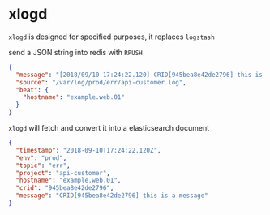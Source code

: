 # xlogd

`xlogd` is designed for specified purposes, it replaces `logstash`

send a JSON string into redis with `RPUSH`

```json
{
  "message": "[2018/09/10 17:24:22.120] CRID[945bea8e42de2796] this is a message",
  "source": "/var/log/prod/err/api-customer.log",
  "beat": {
    "hostname": "example.web.01"
  }
}
```

`xlogd` will fetch and convert it into a elasticsearch document

```json
{
  "timestamp": "2018-09-10T17:24:22.120Z",
  "env": "prod",
  "topic": "err",
  "project": "api-customer",
  "hostname": "example.web.01",
  "crid": "945bea8e42de2796",
  "message": "CRID[945bea8e42de2796] this is a message"
}
```